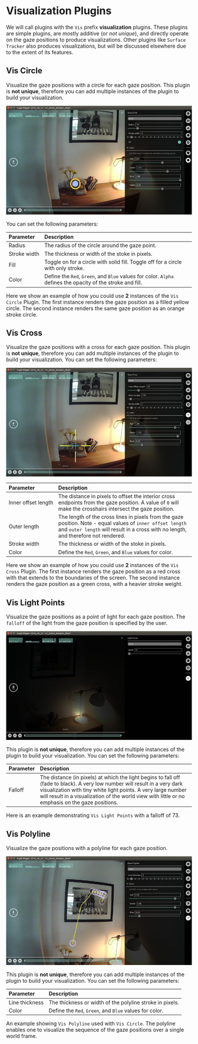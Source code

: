 # Visualization Plugins
We will call plugins with the `Vis` prefix **visualization** plugins. These plugins are simple plugins, are mostly additive (or *not unique*), and directly operate on the gaze positions to produce visualizations. Other plugins like `Surface Tracker` also produces visualizations, but will be discussed elsewhere due to the extent of its features.

## Vis Circle
Visualize the gaze positions with a circle for each gaze position. This plugin is **not unique**, therefore you can add multiple instances of the plugin to build your visualization.

![Circle Visualizations](./vis-circle.jpg)

You can set the following parameters:

| Parameter | Description |
|:----------|:------------|
| Radius | The radius of the circle around the gaze point. |
| Stroke&nbsp;width | The thickness or width of the stoke in pixels. |
| Fill | Toggle on for a circle with solid fill. Toggle off for a circle with only stroke. |
| Color | Define the `Red`, `Green`, and `Blue` values for color. `Alpha` defines the opacity of the stroke and fill. |
 
Here we show an example of how you could use **2** instances of the `Vis Circle` Plugin. The first instance renders the gaze position as a filled yellow circle. The second instance renders the same gaze position as an orange stroke circle.

## Vis Cross
Visualize the gaze positions with a cross for each gaze position. This plugin is **not unique**, therefore you can add multiple instances of the plugin to build your visualization. You can set the following parameters:

![Cross Visualizations](./vis-cross.jpg)

| Parameter | Description |
|:----------|:------------|
| Inner&nbsp;offset&nbsp;length | The distance in pixels to offset the interior cross endpoints from the gaze position. A value of `0` will make the crosshairs intersect the gaze position. |
| Outer&nbsp;length | The length of the cross lines in pixels from the gaze position. Note - equal values of `inner offset length` and `outer length` will result in a cross with no length, and therefore not rendered. |
| Stroke&nbsp;width | The thickness or width of the stoke in pixels. |
| Color | Define the `Red`, `Green`, and `Blue` values for color. |

Here we show an example of how you could use **2** instances of the `Vis Cross` Plugin. The first instance renders the gaze position as a red cross with that extends to the boundaries of the screen. The second instance renders the gaze position as a green cross, with a heavier stroke weight.

<!-- ## Vis Fixation
TODO -->

## Vis Light Points
Visualize the gaze positions as a point of light for each gaze position. The `falloff` of the light from the gaze position is specified by the user.

![Lightpoints Visualizations](./vis-lightpoints.jpg)

This plugin is **not unique**, therefore you can add multiple instances of the plugin to build your visualization. You can set the following parameters:

| Parameter | Description |
|:----------|:------------|
| Falloff | The distance (in pixels) at which the light begins to fall off (fade to black). A very low number will result in a very dark visualization with tiny white light points. A very large number will result in a visualization of the world view with little or no emphasis on the gaze positions. |

Here is an example demonstrating `Vis Light Points` with a falloff of 73.

## Vis Polyline
Visualize the gaze positions with a polyline for each gaze position.

![Polyline Visualizations](./vis-polyline.jpg)

This plugin is **not unique**, therefore you can add multiple instances of the plugin to build your visualization. You can set the following parameters:

| Parameter | Description |
|:----------|:------------|
| Line&nbsp;thickness | The thickness or width of the polyline stroke in pixels. |
| Color | Define the `Red`, `Green`, and `Blue` values for color. |

An example showing `Vis Polyline` used with `Vis Circle`. The polyline enables one to visualize the sequence of the gaze positions over a single world frame.

<!-- ## Vis Watermark
TODO -->

<!-- ## Vis Eye Video Overlay
Here is an example of the `Eye Video Overlay` with binocular eye videos.

![Eye overlay Visualizations](./vis-eyeoverlay.jpg)

This plugin can be used to overlay the eye video on top of the world video. Note that the eye video is not recorded by default in Pupil Capture so if you want to use this plugin, make sure to check `record eye video` in Pupil Capture.

This plugin is **unique**, therefore you can only load one instance of this plugin. You can set the following parameters:

  + `opacity` - the opacity of the overlay eye video image. `1.0` is opaque and `0.0` is transparent.
  + `video scale` - use the slider to increase or decrease the size of the eye videos.
  + `move overlay` - toggle `on` and then click and drag eye video to move around in the player window. Toggle `off` when done moving the video frames.
  + `show` - show or hide eye video overlays.
  + `horiz. and vert. flip` - flip eye videos vertically or horizontally -->